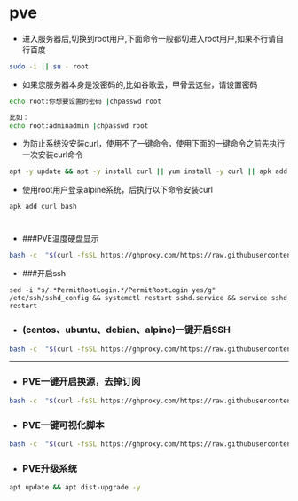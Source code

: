 # pve

- 进入服务器后,切换到root用户,下面命令一般都切进入root用户,如果不行请自行百度
```sh
sudo -i || su - root
```

- 如果您服务器本身是没密码的,比如谷歌云，甲骨云这些，请设置密码
```sh
echo root:你想要设置的密码 |chpasswd root

比如：
echo root:adminadmin |chpasswd root
```

- 为防止系统没安装curl，使用不了一键命令，使用下面的一键命令之前先执行一次安装curl命令
```sh
apt -y update && apt -y install curl || yum install -y curl || apk add curl bash
```

- 使用root用户登录alpine系统，后执行以下命令安装curl
```sh
apk add curl bash
```
#
- ###PVE温度硬盘显示
```sh
bash -c  "$(curl -fsSL https://ghproxy.com/https://raw.githubusercontent.com/shidahuilang/pve/main/PVE%E6%98%BE%E7%A4%BA%E6%B8%A9%E5%BA%A6%E7%AD%89.sh)"
```
- ###开启ssh
```
sed -i "s/.*PermitRootLogin.*/PermitRootLogin yes/g"   /etc/ssh/sshd_config && systemctl restart sshd.service && service sshd restart
```
- ### (centos、ubuntu、debian、alpine)一键开启SSH
```sh
bash -c  "$(curl -fsSL https://ghproxy.com/https://raw.githubusercontent.com/shidahuilang/pve/main/ssh.sh)"
```
---
- ### PVE一键开启换源，去掉订阅
```sh
bash -c  "$(curl -fsSL https://ghproxy.com/https://raw.githubusercontent.com/shidahuilang/pve/main/pvehy.sh)"
```
- ### PVE一键可视化脚本
```sh
bash -c  "$(curl -fsSL https://ghproxy.com/https://raw.githubusercontent.com/shidahuilang/pve/main/PVEauto.sh)"
```

- ### PVE升级系统
```sh
apt update && apt dist-upgrade -y
```
